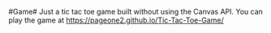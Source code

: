 #Game#
Just a tic tac toe game built without using the Canvas API.
You can play the game at https://pageone2.github.io/Tic-Tac-Toe-Game/
